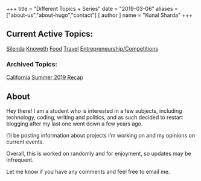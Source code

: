 +++
title = "Different Topics + Series"
date = "2019-03-06"
aliases = ["about-us","about-hugo","contact"]
[ author ]
  name = "Kunal Sharda"
+++

## Current Active Topics:
[Silenda](https://insensitive.co/tags/silenda)
[Knoweth](https://insensitive.co/tags/knoweth)
[Food](https://insensitive.co/tags/food)
[Travel](https://insensitive.co/tags/travel)
[Entrepreneurship/Competitions](https://insensitive.co/tags/entrepreneurship)

### Archived Topics:
[California](https://insensitive.co/tags/california)
[Summer 2019 Recap](https://insensitive.co/tags/summer2019recap)

## About
Hey there! I am a student who is interested in a few subjects, including technology, coding, writing and politics, and as such decided to restart blogging after my last one went down a few years ago.

I’ll be posting information about projects I’m working on and my opinions on current events.

Overall, this is worked on randomly and for enjoyment, so updates may be infrequent.

Let me know if you have any comments and feel free to email me.